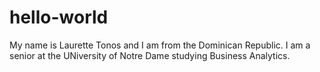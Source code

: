 # hello-world
My name is Laurette Tonos and I am from the Dominican Republic. I am a senior at the UNiversity of Notre Dame studying Business Analytics. 
